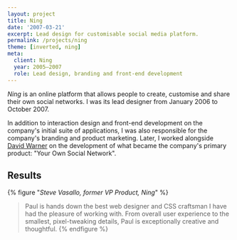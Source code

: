```yaml
---
layout: project
title: Ning
date: '2007-03-21'
excerpt: Lead design for customisable social media platform.
permalink: /projects/ning
theme: [inverted, ning]
meta:
  client: Ning
  year: 2005–2007
  role: Lead design, branding and front-end development
---
```

_Ning_ is an online platform that allows people to create, customise and share their own social networks. I was its lead designer from January 2006 to October 2007.

In addition to interaction design and front-end development on the company's initial suite of applications, I was also responsible for the company's branding and product marketing. Later, I worked alongside [David Warner][1] on the development of what became the company's primary product: "Your Own Social Network".

## Results
{% figure "<cite>Steve Vasallo, former VP Product, Ning</cite>" %}
> Paul is hands down the best web designer and CSS craftsman I have had the pleasure of working with. From overall user experience to the smallest, pixel-tweaking details, Paul is exceptionally creative and thoughtful.
{% endfigure %}

[1]: http://davidlwarner.com/
